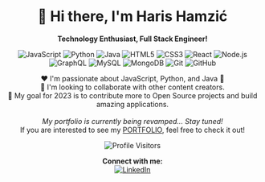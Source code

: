 <h1 align="center">👋 Hi there, I'm Haris Hamzić</h1>

<p align="center">
  <strong>Technology Enthusiast, Full Stack Engineer!</strong>
</p>

<p align="center">
  <img src="https://img.shields.io/badge/-JavaScript-yellow?style=flat-square&logo=javascript&logoColor=white" alt="JavaScript" />
  <img src="https://img.shields.io/badge/-Python-3776AB?style=flat-square&logo=python&logoColor=white" alt="Python" />
  <img src="https://img.shields.io/badge/-Java-007396?style=flat-square&logo=java&logoColor=white" alt="Java" />
  <img src="https://img.shields.io/badge/-HTML5-orange?style=flat-square&logo=html5&logoColor=white" alt="HTML5" />
  <img src="https://img.shields.io/badge/-CSS3-blue?style=flat-square&logo=css3&logoColor=white" alt="CSS3" />
  <img src="https://img.shields.io/badge/-React-61DAFB?style=flat-square&logo=react&logoColor=white" alt="React" />
  <img src="https://img.shields.io/badge/-Node.js-339933?style=flat-square&logo=node.js&logoColor=white" alt="Node.js" />
  <img src="https://img.shields.io/badge/-GraphQL-E10098?style=flat-square&logo=graphql&logoColor=white" alt="GraphQL" />
  <img src="https://img.shields.io/badge/-MySQL-4479A1?style=flat-square&logo=mysql&logoColor=white" alt="MySQL" />
  <img src="https://img.shields.io/badge/-MongoDB-47A248?style=flat-square&logo=mongodb&logoColor=white" alt="MongoDB" />
  <img src="https://img.shields.io/badge/-Git-F05032?style=flat-square&logo=git&logoColor=white" alt="Git" />
  <img src="https://img.shields.io/badge/-GitHub-181717?style=flat-square&logo=github&logoColor=white" alt="GitHub" />
</p>

<p align="center">
  ❤️ I'm passionate about JavaScript, Python, and Java 🚀<br>
  👯 I'm looking to collaborate with other content creators.<br>
  🥅 My goal for 2023 is to contribute more to Open Source projects and build amazing applications.<br>
  <br>
  <em>My portfolio is currently being revamped... Stay tuned!</em><br>
  If you are interested to see my <a href="https://github.com/hamzic2019/Portfolio">PORTFOLIO</a>, feel free to check it out!
</p>

<p align="center">
  <img src="https://visitor-badge.glitch.me/badge?page_id=hamzic2019.hamzic2019" alt="Profile Visitors" />
</p>


<p align="center">
  <strong>Connect with me:</strong><br>
  <a href="https://www.linkedin.com/in/harishamzic">
    <img src="https://img.shields.io/badge/-LinkedIn-0077B5?style=for-the-badge&logo=linkedin&logoColor=white" alt="LinkedIn" />
  </a>
</p>
